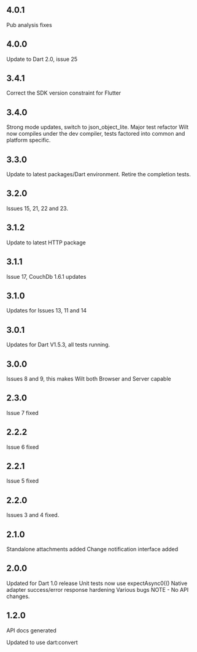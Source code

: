 ## 4.0.1
Pub analysis fixes

## 4.0.0
Update to Dart 2.0, issue 25

## 3.4.1
Correct the SDK version constraint for Flutter

## 3.4.0
Strong mode updates, switch to json_object_lite. Major test refactor
Wilt now compiles under the dev compiler, tests factored into common and platform specific.

## 3.3.0
Update to latest packages/Dart environment.
Retire the completion tests.

## 3.2.0

Issues 15, 21, 22 and 23.

## 3.1.2

Update to latest HTTP package

## 3.1.1

Issue 17, CouchDb 1.6.1 updates

## 3.1.0

Updates for Issues 13, 11 and 14

## 3.0.1

Updates for Dart V1.5.3, all tests running.

## 3.0.0

Issues 8 and 9, this makes Wilt both Browser and Server capable

## 2.3.0

Issue 7 fixed

## 2.2.2

Issue 6 fixed

## 2.2.1

Issue 5 fixed

## 2.2.0

Issues 3 and 4 fixed.

## 2.1.0

Standalone attachments added
Change notification interface added

## 2.0.0

Updated for Dart 1.0 release
Unit tests now use expectAsync0(()
Native adapter success/error response hardening
Various bugs
NOTE - No API changes.

## 1.2.0

API docs generated

Updated to use dart:convert
